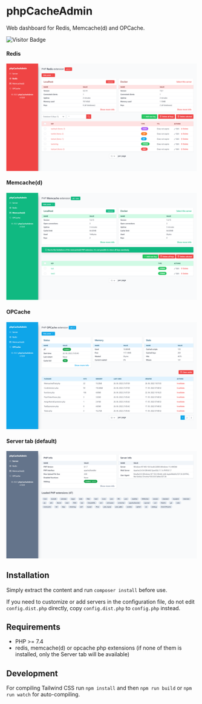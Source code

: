# phpCacheAdmin

Web dashboard for Redis, Memcache(d) and OPCache.

![Visitor Badge](https://visitor-badge.laobi.icu/badge?page_id=RobiNN1.phpCacheAdmin)

#### Redis

![Redis](.github/img/redis.png)

#### Memcache(d)

![Memcache(d)](.github/img/memcached.png)

#### OPCache

![OPCache](.github/img/opcache.png)

#### Server tab (default)

![Server](.github/img/server.png)

## Installation

Simply extract the content and run `composer install` before use.

If you need to customize or add servers in the configuration file, do not edit `config.dist.php` directly,
copy `config.dist.php` to `config.php` instead.

## Requirements

- PHP >= 7.4
- redis, memcache(d) or opcache php extensions (if none of them is installed, only the Server tab will be available)

## Development

For compiling Tailwind CSS run `npm install` and then
`npm run build` or `npm run watch` for auto-compiling.

